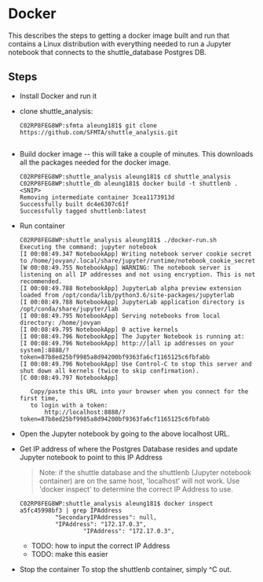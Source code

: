 # Docker

This describes the steps to getting a docker image built and run that contains a Linux distribution with everything needed to run a Jupyter notebook that connects to the shuttle_database Postgres DB.

## Steps

* Install Docker and run it
* clone shuttle_analysis:

  ```
  C02RP8FEG8WP:sfmta aleung181$ git clone https://github.com/SFMTA/shuttle_analysis.git
 
  ```

* Build docker image -- this will take a couple of minutes. This downloads all the packages needed for the docker image.

  ```
  C02RP8FEG8WP:shuttle_analysis aleung181$ cd shuttle_analysis
  C02RP8FEG8WP:shuttle_db aleung181$ docker build -t shuttlenb .
  <SNIP>
  Removing intermediate container 3cea1173913d
  Successfully built dc4e6307c61f
  Successfully tagged shuttlenb:latest
  ```

* Run container

  ```
  C02RP8FEG8WP:shuttle_analysis aleung181$ ./docker-run.sh 
  Executing the command: jupyter notebook
  [I 00:08:49.347 NotebookApp] Writing notebook server cookie secret to /home/jovyan/.local/share/jupyter/runtime/notebook_cookie_secret
  [W 00:08:49.755 NotebookApp] WARNING: The notebook server is listening on all IP addresses and not using encryption. This is not recommended.
  [I 00:08:49.788 NotebookApp] JupyterLab alpha preview extension loaded from /opt/conda/lib/python3.6/site-packages/jupyterlab
  [I 00:08:49.788 NotebookApp] JupyterLab application directory is /opt/conda/share/jupyter/lab
  [I 00:08:49.795 NotebookApp] Serving notebooks from local directory: /home/jovyan
  [I 00:08:49.795 NotebookApp] 0 active kernels
  [I 00:08:49.796 NotebookApp] The Jupyter Notebook is running at:
  [I 00:08:49.796 NotebookApp] http://[all ip addresses on your system]:8888/?token=87b8ed25bf9985a8d94200bf9363fa6cf1165125c6fbfabb
  [I 00:08:49.796 NotebookApp] Use Control-C to stop this server and shut down all kernels (twice to skip confirmation).
  [C 00:08:49.797 NotebookApp] 
    
     Copy/paste this URL into your browser when you connect for the first time,
     to login with a token:
         http://localhost:8888/?token=87b8ed25bf9985a8d94200bf9363fa6cf1165125c6fbfabb
  ```
  
* Open the Jupyter notebook by going to the above localhost URL.

* Get IP address of where the Postgres Database resides and update Jupyter notebook to point to this IP Address

  > Note: if the shuttle database and the shuttlenb (Jupyter notebook container) are on the same host, 'localhost' will not work. Use 'docker inspect' to determine the correct IP Address to use.
  
  ```
  C02RP8FEG8WP:shuttle_analysis aleung181$ docker inspect a5fc45998bf3 | grep IPAddress
            "SecondaryIPAddresses": null,
            "IPAddress": "172.17.0.3",
                    "IPAddress": "172.17.0.3",
  ```   
  
  * TODO: how to input the correct IP Address
  * TODO: make this easier
  
* Stop the container
  To stop the shuttlenb container, simply ^C out.
  
